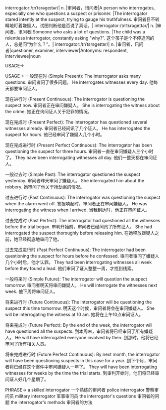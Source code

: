 interrogator:/ɪnˈtɛrəɡeɪtər/| n. |审问者，讯问者|A person who interrogates, especially one who questions a suspect or prisoner. |The interrogator stared intently at the suspect, trying to gauge his truthfulness. 审问者目不转睛地盯着嫌疑人，试图判断他是否说了真话。|
interrogator:/ɪnˈtɛrəɡeɪtər/| n. |审问者，讯问者|Someone who asks a lot of questions. |The child was a relentless interrogator, constantly asking "why?".  这个孩子是个不停追问的人，总是问“为什么？”。|
interrogator:/ɪnˈtɛrəɡeɪtər/| n. |审问者，讯问者|questioner, examiner, interviewer|Antonyms: respondent, interviewee|noun


USAGE->

USAGE->
一般现在时 (Simple Present):
The interrogator asks many questions. 审问者问了很多问题。
He interrogates witnesses every day. 他每天都要审问证人。

现在进行时 (Present Continuous):
The interrogator is questioning the suspect now. 审问者正在审问嫌疑人。
She is interrogating the witness about the crime. 她正在询问证人关于犯罪的情况。

现在完成时 (Present Perfect):
The interrogator has questioned several witnesses already. 审问者已经问讯了几个证人。
He has interrogated the suspect for hours. 他已经审问了嫌疑人几个小时。

现在完成进行时 (Present Perfect Continuous):
The interrogator has been questioning the suspect for three hours. 审问者一直在审问嫌疑人三个小时了。
They have been interrogating witnesses all day. 他们一整天都在审问证人。

一般过去时 (Simple Past):
The interrogator questioned the suspect yesterday. 审问者昨天审问了嫌疑人。
She interrogated him about the robbery. 她审问了他关于抢劫案的情况。

过去进行时 (Past Continuous):
The interrogator was questioning the suspect when the alarm went off. 警报响起时，审问者正在审问嫌疑人。
He was interrogating the witness when I arrived. 当我到达时，他正在审问证人。


过去完成时 (Past Perfect):
The interrogator had questioned all the witnesses before the trial began.  审判开始前，审问者已经问讯了所有证人。
She had interrogated the suspect thoroughly before releasing him.  在她释放嫌疑人之前，她已经彻底地审问了他。

过去完成进行时 (Past Perfect Continuous):
The interrogator had been questioning the suspect for hours before he confessed. 审问者审问了嫌疑人几个小时后，他才认罪。
They had been interrogating witnesses all week before they found a lead. 他们审问了证人整整一周，才找到线索。


一般将来时 (Simple Future):
The interrogator will question the suspect tomorrow. 审问者明天将审问嫌疑人。
He will interrogate the witnesses next week. 他下周将审问证人。

将来进行时 (Future Continuous):
The interrogator will be questioning the suspect this time tomorrow. 明天这个时候，审问者将会在审问嫌疑人。
She will be interrogating the witness at 10 am. 她将在上午10点审问证人。

将来完成时 (Future Perfect):
By the end of the week, the interrogator will have questioned all the suspects. 到本周末，审问者将已经审问了所有嫌疑人。
He will have interrogated everyone involved by then. 到那时，他将已经审问了所有相关人员。

将来完成进行时 (Future Perfect Continuous):
By next month, the interrogator will have been questioning suspects in this case for a year. 到下个月，审问者将已经在这个案件中审问嫌疑人一年了。
They will have been interrogating witnesses for weeks by the time the trial starts.  到审判开始时，他们将已经审问证人好几个星期了。



PHRASE->
a skilled interrogator  一个熟练的审问者
police interrogator 警察审问员
military interrogator 军事审问员
the interrogator's questions 审问者的问题
the interrogator's methods 审问者的方法
